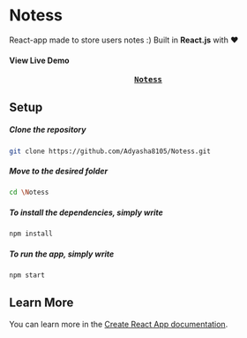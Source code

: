 # Notess
React-app made to store users notes :)
Built in <b>React.js</b> with ❤️
#### View Live Demo
  <pre><center><a href="https://keep.ishandeveloper.com/"><b>Notess</b></a></center></pre>

## Setup

  ##### Clone the repository
```bash
git clone https://github.com/Adyasha8105/Notess.git
```
  ##### Move to the desired folder
```bash
cd \Notess
```
  ##### To install the dependencies, simply write
```bash
npm install
```

  ##### To run the app, simply write
```bash
npm start
```

## Learn More

You can learn more in the [Create React App documentation](https://facebook.github.io/create-react-app/docs/getting-started).